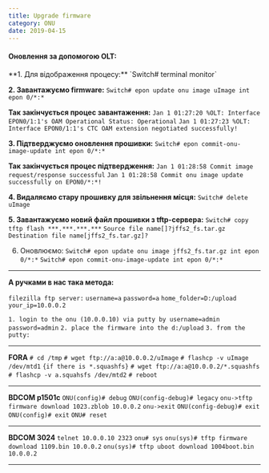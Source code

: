 ```yaml
---
title: Upgrade firmware
category: ONU
date: 2019-04-15
---
```


<h4>Оновлення за допомогою OLT:</h4>
**1. Для відображення процесу:**
`Switch# terminal monitor`

**2. Завантажуємо firmware:**
`Switch# epon update onu image uImage int epon 0/*:*`

**Так закінчується процес завантаження:**
`Jan 1 01:27:20 %OLT: Interface EPON0/1:1's OAM Operational Status: Operational`
`Jan 1 01:27:23 %OLT: Interface EPON0/1:1's CTC OAM extension negotiated successfully!`

**3. Підтверджуємо оновлення прошивки:**
`Switch# epon commit-onu-image-update int epon 0/*:*`

**Так закінчується процес підтвердження:**
`Jan 1 01:28:58 Commit image request/response successful`
`Jan 1 01:28:58 Commit onu image update successfully on EPON0/*:*!`

**4. Видаляємо стару прошивку для звільнення місця:**
`Switch# delete uImage`

**5. Завантажуємо новий файл прошивки з tftp-сервера:**
`Switch# copy tftp flash ***.***.***.***`
`Source file name[]?jffs2_fs.tar.gz`
`Destination file name[jffs2_fs.tar.gz]?`

6. Оновлюємо:
`Switch# epon update onu image jffs2_fs.tar.gz int epon 0/*:*`
`Switch# epon commit-onu-image-update int epon 0/*:*`

-----

**А ручками в нас така метода:**

`filezilla ftp server:`
`username=a`
`password=a`
`home_folder=D:/upload`
`your_ip=10.0.0.2`

`1. login to the onu (10.0.0.10) via putty by username=admin password=admin`
`2. place the firmware into the d:/upload`
`3. from the putty:`

-----

**FORA**
`# cd /tmp`
`# wget ftp://a:a@10.0.0.2/uImage`
`# flashcp -v uImage /dev/mtd1`
`{if there is *.squashfs}`
`# wget ftp://a:a@10.0.0.2/*.squashfs`
`# flashcp -v a.squahsfs /dev/mtd2`
`# reboot`

-----

**BDCOM p1501c**
`ONU(config)# debug`
`ONU(config-debug)# legacy`
`onu->tftp firmware download 1023.zblob 10.0.0.2`
`onu->exit`
`ONU(config-debug)# exit`
`ONU(config)# exit`
`ONU# reset`

-----

**BDCOM 3024**
`telnet 10.0.0.10 2323`
`onu# sys`
`onu(sys)# tftp firmware download 1109.bin 10.0.0.2`
`onu(sys)# tftp uboot download 1004boot.bin 10.0.0.2`

-----